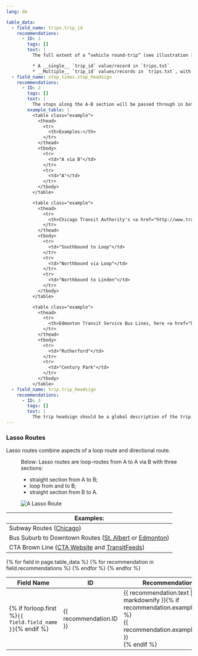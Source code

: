 ```yaml
---
lang: de

table_data:
  - field_name: trips.trip_id
    recommendations:
      - ID: 1
        tags: []
        text: |
          The full extent of a “vehicle round-trip” (see illustration [above](#lasso-route-fig)) consists of travel from A to B to B and back to A. An entire vehicle round-trip may be expressed by: <!-- (103) -->

          * A __single__ `trip_id` value/record in `trips.txt`
          * __Multiple__ `trip_id` values/records in `trips.txt`, with continuous travel indicated by `block_id`.
  - field_name: stop_times.stop_headsign
    recommendations:
      - ID: 2
        tags: []
        text: |
          The stops along the A-B section will be passed through in both directions. `stop_headsign` facilitates distinguishing travel direction. Therefore, providing `stop_headsign` is recommended for these trips. <!-- (94) -->
        example_table: |
          <table class="example">
            <thead>
              <tr>
                <th>Examples:</th>
              </tr>
            </thead>
            <tbody>
              <tr>
                <td>"A via B"</td>
              </tr>
              <tr>
                <td>"A"</td>
              </tr>
            </tbody>
          </table>

          <table class="example">
            <thead>
              <tr>
                <th>Chicago Transit Authority's <a href="http://www.transitchicago.com/purpleline/">Purple Line</a></th>
              </tr>
            </thead>
            <tbody>
              <tr>
                <td>"Southbound to Loop"</td>
              </tr>
              <tr>
                <td>"Northbound via Loop"</td>
              </tr>
              <tr>
                <td>"Northbound to Linden"</td>
              </tr>
            </tbody>
          </table>

          <table class="example">
            <thead>
              <tr>
                <th>Edmonton Transit Service Bus Lines, here <a href="http://webdocs.edmonton.ca/transit/route_schedules_and_maps/future/RT039.pdf">the 39</a></th>
              </tr>
            </thead>
            <tbody>
              <tr>
                <td>"Rutherford"</td>
              </tr>
              <tr>
                <td>"Century Park"</td>
              </tr>
            </tbody>
          </table>
  - field_name: trip.trip_headsign
    recommendations:
      - ID: 3
        tags: []
        text: |
          The trip headsign should be a global description of the trip, like displayed in the schedules. Could be “Linden to Linden via Loop” (Chicago example), or “A to A via B” (generic example). <!-- (95) -->
---
```


### Lasso Routes

Lasso routes combine aspects of a loop route and directional route.

<figure id="lasso-route-fig">
  <figcaption>Below: Lasso routes are loop-routes from A to A via B with three sections:<br>
    <ul>
      <li>straight section from A to B;</li>
      <li>loop from and to B;</li>
      <li>straight section from B to A.</li>
    </ul>
  </figcaption>
  <img style="max-width: 30%" src="{{ "/best-practices/images/lasso-route.svg" | prepend: site.baseurl }}" alt="A Lasso Route">
</figure>

| Examples: |
| -------- |
| Subway Routes ([Chicago](http://www.transitchicago.com/assets/1/maps/L_Map_March_2016_s_lite.pdf)) |
| Bus Suburb to Downtown Routes ([St. Albert](https://stalbert.ca/uploads/PDF-infosheets/RideGuide-201-207_Revised_Oct_2017.pdf) or [Edmonton](http://webdocs.edmonton.ca/transit/route_schedules_and_maps/future/RT039.pdf)) |
| CTA Brown Line ([CTA Website](http://www.transitchicago.com/brownline/) and [TransitFeeds](https://transitfeeds.com/p/chicago-transit-authority/165/latest/route/Brn)) |

<div class="table-wrapper">
  <table class="recommendation">
    <thead>
      <tr>
        <th>Field Name</th>
        <th>ID</th>
        <th>Recommendation</th>
      </tr>
    </thead>
    <tbody>
    {% for field in page.table_data %}
      {% for recommendation in field.recommendations %}
      <tr id="{{ page.slug }}_{{ recommendation.ID }}" class="anchor-row{% if forloop.first %} field-row{% endif %}{% for tag in recommendation.tags %} {{ tag }}{% endfor %}">
        <td>{% if forloop.first %}<code>{{ field.field_name }}</code>{% endif %}</td>
        <td><div class="anchor-node"><p>{{ recommendation.ID }}</p><a class="anchor-link" href="#{{ page.slug }}_{{ recommendation.ID }}"><i class="fa fa-link" aria-hidden="true"></i></a></div></td>
        <td>{{ recommendation.text | markdownify }}{% if recommendation.example_table %}<div class="table-wrapper">{{ recommendation.example_table }}</div>{% endif %}</td>
      </tr>
      {% endfor %}
    {% endfor %}
    </tbody>
  </table>
</div>
